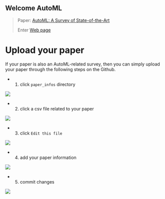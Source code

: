 ## Welcome AutoML

> Paper: [AutoML: A Survey of State-of-the-Art](https://arxiv.org/pdf/1908.00709)
> 
> Enter [Web page](https://marsggbo.github.io/automl_a_survey_of_state_of_the_art/)

# Upload your paper

If your paper is also an AutoML-related survey, then you can simply upload your paper through the following steps on the Github.

- 1. click `paper_infos` directory


![](./docs/images/upload_1.png)

- 2. click a csv file related to your paper


![](./docs/images/upload_2.png)

- 3. click `Edit this file`


![](./docs/images/upload_3.png)


- 4. add your paper information


![](./docs/images/upload_4.png)

- 5. commit changes


![](./docs/images/upload_5.png)
